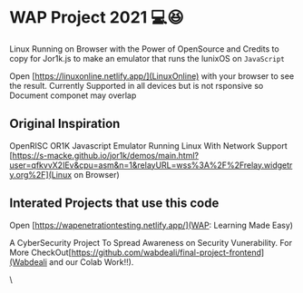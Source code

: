 
# WAP Project 2021 	:computer::satisfied:

Linux Running on Browser with the Power of OpenSource and Credits to copy for Jor1k.js to make an emulator that runs the lunixOS on `JavaScript` 

Open [https://linuxonline.netlify.app/](LinuxOnline) with your browser to see the result.
Currently Supported in all devices but is not rsponsive so Document componet may overlap

## Original Inspiration

OpenRISC OR1K Javascript Emulator Running Linux With Network Support [https://s-macke.github.io/jor1k/demos/main.html?user=qfkvvX2IEv&cpu=asm&n=1&relayURL=wss%3A%2F%2Frelay.widgetry.org%2F](Linux on Browser)

## Interated Projects that use this code 

Open [https://wapenetrationtesting.netlify.app/](WAP: Learning Made Easy) 

A CyberSecurity Project To Spread Awareness on Security Vunerability. For More CheckOut[https://github.com/wabdeali/final-project-frontend](Wabdeali and our Colab Work!!).



\